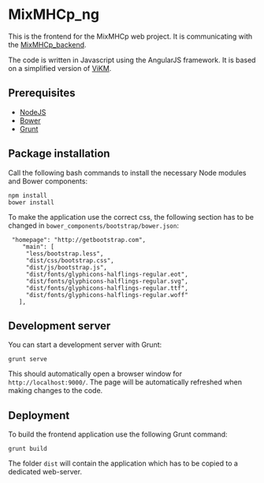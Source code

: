 # MixMHCp_ng

This is the frontend for the MixMHCp web project. It is communicating with the [MixMHCp_backend](https://gitlab.isb-sib.ch/Targetome/MixMHCp_backend).

The code is written in Javascript using the AngularJS framework. It is based on a simplified version of [ViKM](https://www.vital-it.ch/research/software/ViKM).

## Prerequisites

- [NodeJS](https://nodejs.org)
- [Bower](https://bower.io)
- [Grunt](https://gruntjs.com)

## Package installation

Call the following bash commands to install the necessary Node modules and Bower components:

```
npm install
bower install
```

To make the application use the correct css, the following section has to be changed in `bower_components/bootstrap/bower.json`:

```
 "homepage": "http://getbootstrap.com",
    "main": [
     "less/bootstrap.less",
     "dist/css/bootstrap.css",
     "dist/js/bootstrap.js",
     "dist/fonts/glyphicons-halflings-regular.eot",
     "dist/fonts/glyphicons-halflings-regular.svg",
     "dist/fonts/glyphicons-halflings-regular.ttf",
     "dist/fonts/glyphicons-halflings-regular.woff"
   ],
 ```


## Development server

You can start a development server with Grunt:

```
grunt serve
```

This should automatically open a browser window for `http://localhost:9000/`.
The page will be automatically refreshed when making changes to the code.


## Deployment

To build the frontend application use the following Grunt command:

```
grunt build
```

The folder `dist` will contain the application which has to be copied to a dedicated web-server.



